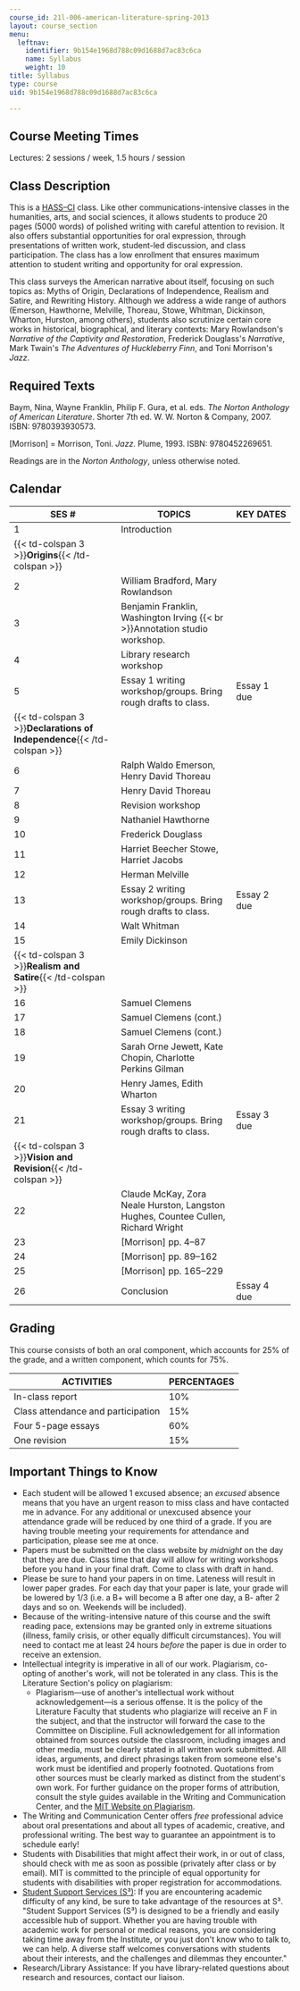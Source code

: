 ```yaml
---
course_id: 21l-006-american-literature-spring-2013
layout: course_section
menu:
  leftnav:
    identifier: 9b154e1968d788c09d1688d7ac83c6ca
    name: Syllabus
    weight: 10
title: Syllabus
type: course
uid: 9b154e1968d788c09d1688d7ac83c6ca

---
```


Course Meeting Times
--------------------

Lectures: 2 sessions / week, 1.5 hours / session

Class Description
-----------------

This is a [HASS–CI](http://web.mit.edu/commreq/index.html) class. Like other communications-intensive classes in the humanities, arts, and social sciences, it allows students to produce 20 pages (5000 words) of polished writing with careful attention to revision. It also offers substantial opportunities for oral expression, through presentations of written work, student-led discussion, and class participation. The class has a low enrollment that ensures maximum attention to student writing and opportunity for oral expression.

This class surveys the American narrative about itself, focusing on such topics as: Myths of Origin, Declarations of Independence, Realism and Satire, and Rewriting History. Although we address a wide range of authors (Emerson, Hawthorne, Melville, Thoreau, Stowe, Whitman, Dickinson, Wharton, Hurston, among others), students also scrutinize certain core works in historical, biographical, and literary contexts: Mary Rowlandson's _Narrative of the Captivity and Restoration_, Frederick Douglass's _Narrative_, Mark Twain's _The Adventures of Huckleberry Finn_, and Toni Morrison's _Jazz_.

Required Texts
--------------

Baym, Nina, Wayne Franklin, Philip F. Gura, et al. eds. _The Norton Anthology of American Literature_. Shorter 7th ed. W. W. Norton & Company, 2007. ISBN: 9780393930573.

\[Morrison\] = Morrison, Toni. _Jazz_. Plume, 1993. ISBN: 9780452269651.

Readings are in the _Norton Anthology_, unless otherwise noted.

Calendar
--------

| SES # | TOPICS | KEY DATES |
| --- | --- | --- |
| 1 | Introduction | &nbsp; |
| {{< td-colspan 3 >}}**Origins**{{< /td-colspan >}} |||
| 2 | William Bradford, Mary Rowlandson | &nbsp; |
| 3 | Benjamin Franklin, Washington Irving  {{< br >}}Annotation studio workshop. | &nbsp; |
| 4 | Library research workshop | &nbsp; |
| 5 | Essay 1 writing workshop/groups. Bring rough drafts to class. | Essay 1 due |
| {{< td-colspan 3 >}}**Declarations of Independence**{{< /td-colspan >}} |||
| 6 | Ralph Waldo Emerson, Henry David Thoreau | &nbsp; |
| 7 | Henry David Thoreau | &nbsp; |
| 8 | Revision workshop | &nbsp; |
| 9 | Nathaniel Hawthorne | &nbsp; |
| 10 | Frederick Douglass | &nbsp; |
| 11 | Harriet Beecher Stowe, Harriet Jacobs | &nbsp; |
| 12 | Herman Melville | &nbsp; |
| 13 | Essay 2 writing workshop/groups. Bring rough drafts to class. | Essay 2 due |
| 14 | Walt Whitman | &nbsp; |
| 15 | Emily Dickinson | &nbsp; |
| {{< td-colspan 3 >}}**Realism and Satire**{{< /td-colspan >}} |||
| 16 | Samuel Clemens | &nbsp; |
| 17 | Samuel Clemens (cont.) | &nbsp; |
| 18 | Samuel Clemens (cont.) | &nbsp; |
| 19 | Sarah Orne Jewett, Kate Chopin, Charlotte Perkins Gilman | &nbsp; |
| 20 | Henry James, Edith Wharton | &nbsp; |
| 21 | Essay 3 writing workshop/groups. Bring rough drafts to class. | Essay 3 due |
| {{< td-colspan 3 >}}**Vision and Revision**{{< /td-colspan >}} |||
| 22 | Claude McKay, Zora Neale Hurston, Langston Hughes, Countee Cullen, Richard Wright | &nbsp; |
| 23 | \[Morrison\] pp. 4–87 | &nbsp; |
| 24 | \[Morrison\] pp. 89–162 | &nbsp; |
| 25 | \[Morrison\] pp. 165–229 | &nbsp; |
| 26 | Conclusion | Essay 4 due 

Grading
-------

This course consists of both an oral component, which accounts for 25% of the grade, and a written component, which counts for 75%.

| ACTIVITIES | PERCENTAGES |
| --- | --- |
| In-class report | 10% |
| Class attendance and participation | 15% |
| Four 5-page essays | 60% |
| One revision | 15% 

Important Things to Know
------------------------

*   Each student will be allowed 1 excused absence; an _excused_ absence means that you have an urgent reason to miss class and have contacted me in advance. For any additional or unexcused absence your attendance grade will be reduced by one third of a grade. If you are having trouble meeting your requirements for attendance and participation, please see me at once.
*   Papers must be submitted on the class website by _midnight_ on the day that they are due. Class time that day will allow for writing workshops before you hand in your final draft. Come to class with draft in hand.
*   Please be sure to hand your papers in on time. Lateness will result in lower paper grades. For each day that your paper is late, your grade will be lowered by 1/3 (i.e. a B+ will become a B after one day, a B- after 2 days and so on. Weekends will be included).
*   Because of the writing-intensive nature of this course and the swift reading pace, extensions may be granted only in extreme situations (illness, family crisis, or other equally difficult circumstances). You will need to contact me at least 24 hours _before_ the paper is due in order to receive an extension.
*   Intellectual integrity is imperative in all of our work. Plagiarism, co-opting of another's work, will not be tolerated in any class. This is the Literature Section's policy on plagiarism:
    *   Plagiarism—use of another's intellectual work without acknowledgement—is a serious offense. It is the policy of the Literature Faculty that students who plagiarize will receive an F in the subject, and that the instructor will forward the case to the Committee on Discipline. Full acknowledgement for all information obtained from sources outside the classroom, including images and other media, must be clearly stated in all written work submitted. All ideas, arguments, and direct phrasings taken from someone else's work must be identified and properly footnoted. Quotations from other sources must be clearly marked as distinct from the student's own work. For further guidance on the proper forms of attribution, consult the style guides available in the Writing and Communication Center, and the [MIT Website on Plagiarism](http://web.mit.edu/writing/index.html).
*   The Writing and Communication Center offers _free_ professional advice about oral presentations and about all types of academic, creative, and professional writing. The best way to guarantee an appointment is to schedule early!
*   Students with Disabilities that might affect their work, in or out of class, should check with me as soon as possible (privately after class or by email). MIT is committed to the principle of equal opportunity for students with disabilities with proper registration for accommodations.
*   [Student Support Services (S³)](http://uaap.mit.edu/tutoring-support/academic-support/academic-support-support-services-offices): If you are encountering academic difficulty of any kind, be sure to take advantage of the resources at S³. "Student Support Services (S³) is designed to be a friendly and easily accessible hub of support. Whether you are having trouble with academic work for personal or medical reasons, you are considering taking time away from the Institute, or you just don't know who to talk to, we can help. A diverse staff welcomes conversations with students about their interests, and the challenges and dilemmas they encounter."
*   Research/Library Assistance: If you have library-related questions about research and resources, contact our liaison.